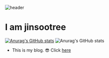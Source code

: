 ![header](https://capsule-render.vercel.app/api?type=rounded&color=gradient&text=%20Hello%World!%20&height=300&fontSize=100&textBg=true)
# I am jinsootree
[![Anurag's GitHub stats](https://github-readme-stats.vercel.app/api?username=jinsootree)](https://github.com/anuraghazra/github-readme-stats)
![Anurag's GitHub stats](https://github-readme-stats.vercel.app/api?username=jinsootree&show_icons=true)
* This is my blog. 😎 Click [here](https://xn--2z1bj25a.shop/)
